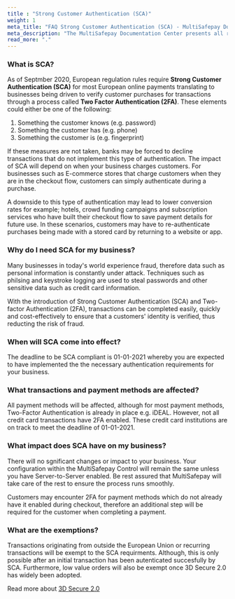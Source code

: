 ```yaml
---
title : "Strong Customer Authentication (SCA)"
weight: 1
meta_title: "FAQ Strong Customer Authentication (SCA) - MultiSafepay Docs"
meta_description: "The MultiSafepay Documentation Center presents all relevant information about our Plugins and API. You can also find support pages for Payment Methods, Tools and General Questions as well as the contact details of our Support and Integration Teams."
read_more: "."
---
```


### What is SCA?

As of Septmber 2020, European regulation rules require __Strong Customer Authentication (SCA)__ for most European online payments translating to businesses being driven to verify customer purchases for transactions through a process called __Two Factor Authentication (2FA)__. These elements could either be one of the following:

1.	Something the customer knows (e.g. password)
2.	Something the customer has (e.g. phone)
3.	Something the customer is (e.g. fingerprint)

If these measures are not taken, banks may be forced to decline transactions that do not implement this type of authentication. The impact of SCA will depend on when your business charges customers. For businesses such as E-commerce stores that charge customers when they are in the checkout flow, customers can simply authenticate during a purchase.

A downside to this type of authentication may lead to lower conversion rates for example; hotels, crowd funding campaigns and subscription services who have built their checkout flow to save payment details for future use. In these scenarios, customers may have to re-authenticate purchases being made with a stored card by returning to a website or app.

### Why do I need SCA for my business?

Many businesses in today's world experience fraud, therefore data such as personal information is constantly under attack. Techniques such as philsing and keystroke logging are used to steal passwords and other sensitive data such as credit card information.

With the introduction of Strong Customer Authentication (SCA) and Two-factor Authentication (2FA), transactions can be completed easily, quickly and cost-effectively to ensure that a customers' identity is verified, thus reducting the risk of fraud.

### When will SCA come into effect?

The deadline to be SCA compliant is 01-01-2021 whereby you are expected to have implemented the the necessary authentication requirements for your business.

### What transactions and payment methods are affected?

All payment methods will be affected, although for most payment methods, Two-Factor Authentication is already in place e.g. iDEAL. However, not all credit card transactions have 2FA enabled. These credit card institutions are on track to meet the deadline of 01-01-2021.

### What impact does SCA have on my business?

There will no sgnificant changes or impact to your business. Your configuration within the MultiSafepay Control will remain the same unless you have Server-to-Server enabled. Be rest assured that MultiSafepay will take care of the rest to ensure the process runs smoothly.

Customers may encounter 2FA for payment methods which do not already have it enabled during checkout, therefore an additional step will be required for the customer when completing a payment.

### What are the exemptions?

Transactions originating from outside the European Union or recurring transactions will be exempt to the SCA requirments. Although, this is only possible after an initial transaction has been autenticated succesfully by SCA. Furthermore, low value orders will also be exempt once 3D Secure 2.0 has widely been adopted.

Read more about [3D Secure 2.0](https://3dsecure2.com/)

